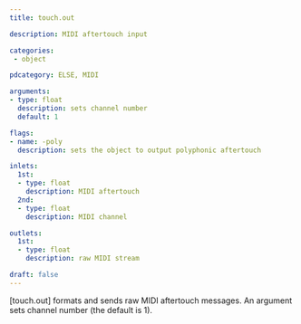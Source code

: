 ```yaml
---
title: touch.out

description: MIDI aftertouch input

categories:
 - object

pdcategory: ELSE, MIDI

arguments:
- type: float
  description: sets channel number
  default: 1

flags:
- name: -poly
  description: sets the object to output polyphonic aftertouch

inlets:
  1st:
  - type: float
    description: MIDI aftertouch
  2nd:
  - type: float
    description: MIDI channel

outlets:
  1st:
  - type: float
    description: raw MIDI stream

draft: false
---
```


[touch.out] formats and sends raw MIDI aftertouch messages. An argument sets channel number (the default is 1).
